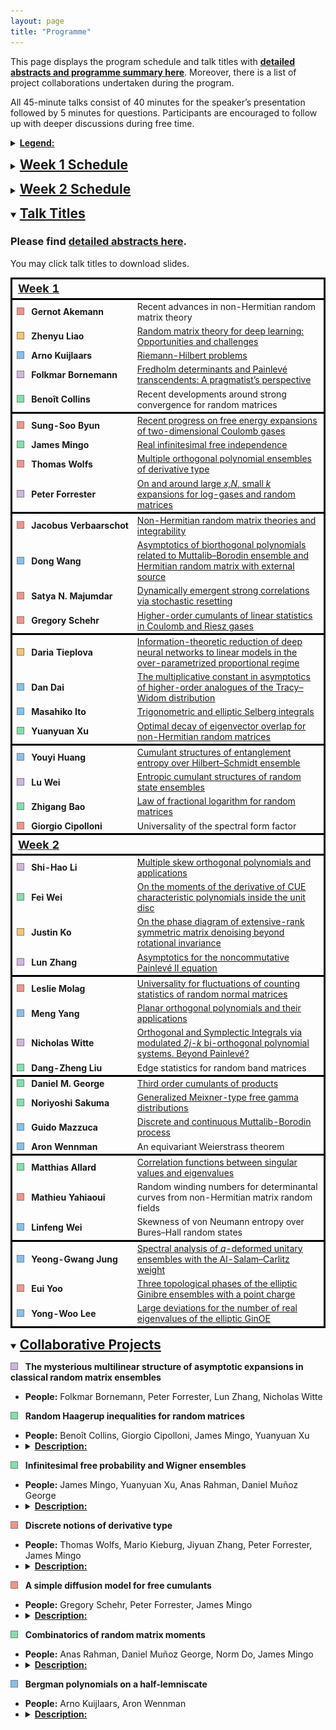 ```yaml
---
layout: page
title: "Programme"
---
```

<style>
        img {width: 90%;}
        details summary { 
  cursor: pointer;
}

details summary > * {
  display: inline;
}
        table{overflow-y: hidden;}
        .t1{width: 10px; height: 10px; background-color:#f1948a; border: 1px solid gray; display: inline-block;}
        .t2{width: 10px; height: 10px; background-color:#f8c471; border: 1px solid gray; display: inline-block;}
        .t3{width: 10px; height: 10px; background-color:#82e0aa; border: 1px solid gray; display: inline-block;}
        .t4{width: 10px; height: 10px; background-color:#85c1e9; border: 1px solid gray; display: inline-block;}
        .t5{width: 10px; height: 10px; background-color:#d2b4de; border: 1px solid gray; display: inline-block;}
</style>

<body>
<p>This page displays the program schedule and talk titles with <b><u><a href="/TalkAbstracts.pdf" target="_blank">detailed abstracts and programme summary here</a></u></b>. Moreover, there is a list of project collaborations undertaken during the program.</p>
<p>All 45-minute talks consist of 40 minutes for the speaker’s presentation followed by 5 minutes for questions. Participants are encouraged to follow up with deeper discussions during free time.</p>
<details><summary><p><b style="text-decoration: underline;">Legend:</b></p></summary>
        <table style="border-collapse: collapse; border: none;overflow-y: hidden;">
<tr style="border-collapse: collapse; border: none;">
        <td style="border-collapse: collapse; border: none; background: transparent"><div id="rectangle" class="t1"></div> &nbsp; Statistical mechanics of log-gases</td>
</tr>
<tr style="border-collapse: collapse; border: none;">
        <td style="border-collapse: collapse; border: none; background: transparent"><div id="rectangle" class="t2"></div> &nbsp; Machine learning and statistical inference</td>
</tr>
<tr style="border-collapse: collapse; border: none;">
        <td style="border-collapse: collapse; border: none; background: transparent"><div id="rectangle" class="t3"></div> &nbsp; (Free) probability theory</td>
</tr>
<tr style="border-collapse: collapse; border: none;">
        <td style="border-collapse: collapse; border: none; background: transparent"><div id="rectangle" class="t4"></div> &nbsp; Orthogonal polynomials and asymptotic analysis</td>
</tr>
<tr style="border-collapse: collapse; border: none;">
        <td style="border-collapse: collapse; border: none; background: transparent"><div id="rectangle" class="t5"></div> &nbsp; Integrable systems including Painlevé equations</td>
</tr>
</table></details>

<p> </p>

<details><summary><h2 style="text-decoration: underline;">Week 1 Schedule</h2></summary>
<img src="/Schedule1.png" alt="Week 1 Schedule"></details>

<p> </p>

<details><summary><h2 style="text-decoration: underline;">Week 2 Schedule</h2></summary>
<img src="/Schedule2.png" alt="Week 2 Schedule"></details>

<p> </p>

<details open><summary><h2 style="text-decoration: underline;">Talk Titles</h2></summary>
<h3>Please find <a href="/TalkAbstracts.pdf" target="_blank">detailed abstracts here</a>.</h3>
<p>You may click talk titles to download slides.</p>
<table style="border-collapse: collapse; border: none;overflow-y: hidden;">
<tr style="border-collapse: collapse; border-bottom: 3px solid #000000;border-left: 3px solid #000000;border-right: 3px solid #000000;border-top: 3px solid #000000;">
        <th style="border-collapse: collapse; text-align:left;font-size:18px;"><b><u>Week 1</u></b></th>
        <th style="border-collapse: collapse; text-align:left;font-size:18px;"></th>
</tr>
<tr style="border-collapse: collapse; border: none;border-left: 3px solid #000000;border-right: 3px solid #000000;">
        <td style="border-collapse: collapse; border: none;"><div id="rectangle" class="t1"></div> &nbsp; <b>Gernot Akemann</b></td>
        <td>Recent advances in non-Hermitian random matrix theory</td>
</tr>
<tr style="border-collapse: collapse; border: none;border-left: 3px solid #000000;border-right: 3px solid #000000;">
        <td style="border-collapse: collapse; border: none;"><div id="rectangle" class="t2"></div> &nbsp; <b>Zhenyu Liao</b></td>
        <td><u><a href="/LiaoLiCA.pdf" target="_blank">Random matrix theory for deep learning: Opportunities and challenges</a></u></td>
</tr>
<tr style="border-collapse: collapse; border: none;border-left: 3px solid #000000;border-right: 3px solid #000000;">
        <td style="border-collapse: collapse; border: none;"><div id="rectangle" class="t4"></div> &nbsp; <b>Arno Kuijlaars</b></td>
        <td><u><a href="/KuijlaarsLiCA.pdf" target="_blank">Riemann-Hilbert problems</a></u></td>
</tr>
<tr style="border-collapse: collapse; border: none;border-left: 3px solid #000000;border-right: 3px solid #000000;">
        <td style="border-collapse: collapse; border: none;"><div id="rectangle" class="t5"></div> &nbsp; <b>Folkmar Bornemann</b></td>
        <td><u><a href="/BornemannLiCA.pdf" target="_blank">Fredholm determinants and Painlevé transcendents: A pragmatist’s perspective</a></u></td>
</tr>
<tr style="border-collapse: collapse; border-bottom: 3px solid #000000;border-left: 3px solid #000000;border-right: 3px solid #000000;">
        <td style="border-collapse: collapse;"><div id="rectangle" class="t3"></div> &nbsp; <b>Benoît Collins</b></td>
        <td>Recent developments around strong convergence for random matrices</td>
</tr>
<tr style="border-collapse: collapse; border: none;border-left: 3px solid #000000;border-right: 3px solid #000000;">
        <td style="border-collapse: collapse; border: none;"><div id="rectangle" class="t1"></div> &nbsp; <b>Sung-Soo Byun</b></td>
        <td><u><a href="/ByunLiCA.pdf" target="_blank">Recent progress on free energy expansions of two-dimensional Coulomb gases</a></u></td>
</tr>
<tr style="border-collapse: collapse; border: none;border-left: 3px solid #000000;border-right: 3px solid #000000;">
        <td style="border-collapse: collapse; border: none;"><div id="rectangle" class="t3"></div> &nbsp; <b>James Mingo</b></td>
        <td><u><a href="/MingoLiCA.pdf" target="_blank">Real infinitesimal free independence</a></u></td>
</tr>
<tr style="border-collapse: collapse; border: none;border-left: 3px solid #000000;border-right: 3px solid #000000;">
        <td style="border-collapse: collapse; border: none;"><div id="rectangle" class="t1"></div> &nbsp; <b>Thomas Wolfs</b></td>
        <td><u><a href="/WolfsLiCA.pdf" target="_blank">Multiple orthogonal polynomial ensembles of derivative type</a></u></td>
</tr>
<tr style="border-collapse: collapse; border-bottom: 3px solid #000000;border-left: 3px solid #000000;border-right: 3px solid #000000;">
        <td style="border-collapse: collapse;"><div id="rectangle" class="t5"></div> &nbsp; <b>Peter Forrester</b></td>
        <td><u><a href="/ForresterLiCA.pdf" target="_blank">On and around large <i>x,N</i>, small <i>k</i> expansions for log-gases and random matrices</a></u></td>
</tr>
<tr style="border-collapse: collapse; border: none;border-left: 3px solid #000000;border-right: 3px solid #000000;">
        <td style="border-collapse: collapse; border: none;white-space: nowrap;"><div id="rectangle" class="t1"></div> &nbsp; <b>Jacobus Verbaarschot</b></td>
        <td><u><a href="/VerbaarschotLiCA.pdf" target="_blank">Non-Hermitian random matrix theories and integrability</a></u></td>
</tr>
<tr style="border-collapse: collapse; border: none;border-left: 3px solid #000000;border-right: 3px solid #000000;">
        <td style="border-collapse: collapse; border: none;"><div id="rectangle" class="t4"></div> &nbsp; <b>Dong Wang</b></td>
        <td><u><a href="/WangLiCA.pdf" target="_blank">Asymptotics of biorthogonal polynomials related to Muttalib–Borodin ensemble and Hermitian random matrix with external source</a></u></td>
</tr>
<tr style="border-collapse: collapse; border: none;border-left: 3px solid #000000;border-right: 3px solid #000000;">
        <td style="border-collapse: collapse; border: none;"><div id="rectangle" class="t1"></div> &nbsp; <b>Satya N. Majumdar</b></td>
        <td><u><a href="/MajumdarLiCA.pdf" target="_blank">Dynamically emergent strong correlations via stochastic resetting</a></u></td>
</tr>
<tr style="border-collapse: collapse; border-bottom: 3px solid #000000;border-left: 3px solid #000000;border-right: 3px solid #000000;">
        <td style="border-collapse: collapse;"><div id="rectangle" class="t1"></div> &nbsp; <b>Gregory Schehr</b></td>
        <td><u><a href="/TieplovaLiCA.pdf" target="_blank">Higher-order cumulants of linear statistics in Coulomb and Riesz gases</a></u></td>
</tr>
<tr style="border-collapse: collapse; border: none;border-left: 3px solid #000000;border-right: 3px solid #000000;">
        <td style="border-collapse: collapse; border: none;"><div id="rectangle" class="t2"></div> &nbsp; <b>Daria Tieplova</b></td>
        <td><u><a href="/TieplovaLiCA.pdf" target="_blank">Information-theoretic reduction of deep neural networks to linear models in the over-parametrized proportional regime</a></u></td>
</tr>
<tr style="border-collapse: collapse; border: none;border-left: 3px solid #000000;border-right: 3px solid #000000;">
        <td style="border-collapse: collapse; border: none;"><div id="rectangle" class="t4"></div> &nbsp; <b>Dan Dai</b></td>
        <td><u><a href="/DaiLiCA.pdf" target="_blank">The multiplicative constant in asymptotics of higher-order analogues of the Tracy–Widom distribution</a></u></td>
</tr>
<tr style="border-collapse: collapse; border: none;border-left: 3px solid #000000;border-right: 3px solid #000000;">
        <td style="border-collapse: collapse; border: none;"><div id="rectangle" class="t4"></div> &nbsp; <b>Masahiko Ito</b></td>
        <td><u><a href="/ItoLiCA.pdf" target="_blank">Trigonometric and elliptic Selberg integrals</a></u></td>
</tr>
<tr style="border-collapse: collapse; border-bottom: 3px solid #000000;border-left: 3px solid #000000;border-right: 3px solid #000000;">
        <td style="border-collapse: collapse;"><div id="rectangle" class="t3"></div> &nbsp; <b>Yuanyuan Xu</b></td>
        <td><u><a href="/XuLiCA.pdf" target="_blank">Optimal decay of eigenvector overlap for non-Hermitian random matrices</a></u></td>
</tr>
<tr style="border-collapse: collapse; border: none;border-left: 3px solid #000000;border-right: 3px solid #000000;">
        <td style="border-collapse: collapse; border: none;"><div id="rectangle" class="t4"></div> &nbsp; <b>Youyi Huang</b></td>
        <td><u><a href="/HuangLiCA.pdf" target="_blank">Cumulant structures of entanglement entropy over Hilbert–Schmidt ensemble</a></u></td>
</tr>
<tr style="border-collapse: collapse; border: none;border-left: 3px solid #000000;border-right: 3px solid #000000;">
        <td style="border-collapse: collapse; border: none;"><div id="rectangle" class="t5"></div> &nbsp; <b>Lu Wei</b></td>
        <td><u><a href="/LuWeiLiCA.pdf" target="_blank">Entropic cumulant structures of random state ensembles</a></u></td>
</tr>
<tr style="border-collapse: collapse; border: none;border-left: 3px solid #000000;border-right: 3px solid #000000;">
        <td style="border-collapse: collapse; border: none;"><div id="rectangle" class="t3"></div> &nbsp; <b>Zhigang Bao</b></td>
        <td><u><a href="/BaoLiCA.pdf" target="_blank">Law of fractional logarithm for random matrices</a></u></td>
</tr>
<tr style="border-collapse: collapse; border-bottom: 3px solid #000000;border-left: 3px solid #000000;border-right: 3px solid #000000;">
        <td style="border-collapse: collapse;"><div id="rectangle" class="t1"></div> &nbsp; <b>Giorgio Cipolloni</b></td>
        <td>Universality of the spectral form factor</td>
</tr>
<tr style="border-collapse: collapse; border-bottom: 3px solid #000000;border-left: 3px solid #000000;border-right: 3px solid #000000;border-top: 3px solid #000000;">
        <th style="border-collapse: collapse; text-align:left;font-size:18px;"><b><u>Week 2</u></b></th>
        <th style="border-collapse: collapse; text-align:left;font-size:18px;"></th>
</tr>
<tr style="border-collapse: collapse; border: none;border-left: 3px solid #000000;border-right: 3px solid #000000;">
        <td style="border-collapse: collapse; border: none;"><div id="rectangle" class="t5"></div> &nbsp; <b>Shi-Hao Li</b></td>
        <td><u><a href="/LiLiCA.pdf" target="_blank">Multiple skew orthogonal polynomials and applications</a></u></td>
</tr>
<tr style="border-collapse: collapse; border: none;border-left: 3px solid #000000;border-right: 3px solid #000000;">
        <td style="border-collapse: collapse; border: none;"><div id="rectangle" class="t3"></div> &nbsp; <b>Fei Wei</b></td>
        <td><u><a href="/FeiWeiLiCA.pdf" target="_blank">On the moments of the derivative of CUE characteristic polynomials inside the unit disc</a></u></td>
</tr>
<tr style="border-collapse: collapse; border: none;border-left: 3px solid #000000;border-right: 3px solid #000000;">
        <td style="border-collapse: collapse; border: none;"><div id="rectangle" class="t2"></div> &nbsp; <b>Justin Ko</b></td>
        <td><u><a href="/KoLiCA.pdf" target="_blank">On the phase diagram of extensive-rank symmetric matrix denoising beyond rotational invariance</a></u></td>
</tr>
<tr style="border-collapse: collapse; border-bottom: 3px solid #000000;border-left: 3px solid #000000;border-right: 3px solid #000000;">
        <td style="border-collapse: collapse;"><div id="rectangle" class="t5"></div> &nbsp; <b>Lun Zhang</b></td>
        <td><u><a href="/ZhangLiCA.pdf" target="_blank">Asymptotics for the noncommutative Painlevé II equation</a></u></td>
</tr>
<tr style="border-collapse: collapse; border: none;border-left: 3px solid #000000;border-right: 3px solid #000000;">
        <td style="border-collapse: collapse; border: none;"><div id="rectangle" class="t1"></div> &nbsp; <b>Leslie Molag</b></td>
        <td><u><a href="/MolagLiCA.pdf" target="_blank">Universality for fluctuations of counting statistics of random normal matrices</a></u></td>
</tr>
<tr style="border-collapse: collapse; border: none;border-left: 3px solid #000000;border-right: 3px solid #000000;">
        <td style="border-collapse: collapse; border: none;"><div id="rectangle" class="t4"></div> &nbsp; <b>Meng Yang</b></td>
        <td><u><a href="/YangLiCA.pdf" target="_blank">Planar orthogonal polynomials and their applications</a></u></td>
</tr>
<tr style="border-collapse: collapse; border: none;border-left: 3px solid #000000;border-right: 3px solid #000000;">
        <td style="border-collapse: collapse; border: none;"><div id="rectangle" class="t5"></div> &nbsp; <b>Nicholas Witte</b></td>
        <td><u><a href="/WitteLiCA.pdf" target="_blank">Orthogonal and Symplectic Integrals via modulated <i>2j-k</i> bi-orthogonal polynomial systems. Beyond Painlevé?</a></u></td>
</tr>
<tr style="border-collapse: collapse; border-bottom: 3px solid #000000;border-left: 3px solid #000000;border-right: 3px solid #000000;">
        <td style="border-collapse: collapse;"><div id="rectangle" class="t3"></div> &nbsp; <b>Dang-Zheng Liu</b></td>
        <td>Edge statistics for random band matrices</td>
</tr>
<tr style="border-collapse: collapse; border: none;border-left: 3px solid #000000;border-right: 3px solid #000000;">
        <td style="border-collapse: collapse; border: none;"><div id="rectangle" class="t3"></div> &nbsp; <b>Daniel M. George</b></td>
        <td><u><a href="/GeorgeLiCA.pdf" target="_blank">Third order cumulants of products</a></u></td>
</tr>
<tr style="border-collapse: collapse; border: none;border-left: 3px solid #000000;border-right: 3px solid #000000;">
        <td style="border-collapse: collapse; border: none;"><div id="rectangle" class="t3"></div> &nbsp; <b>Noriyoshi Sakuma</b></td>
        <td><u><a href="/SakumaLiCA.pdf" target="_blank">Generalized Meixner-type free gamma distributions</a></u></td>
</tr>
<tr style="border-collapse: collapse; border: none;border-left: 3px solid #000000;border-right: 3px solid #000000;">
        <td style="border-collapse: collapse;"><div id="rectangle" class="t4"></div> &nbsp; <b>Guido Mazzuca</b></td>
        <td><u><a href="/MazzucaLiCA.pdf" target="_blank">Discrete and continuous Muttalib-Borodin process</a></u></td>
</tr>
<tr style="border-collapse: collapse; border-bottom: 3px solid #000000;border-left: 3px solid #000000;border-right: 3px solid #000000;">
        <td style="border-collapse: collapse;"><div id="rectangle" class="t4"></div> &nbsp; <b>Aron Wennman</b></td>
        <td>An equivariant Weierstrass theorem</td>
</tr>
<tr style="border-collapse: collapse; border: none;border-left: 3px solid #000000;border-right: 3px solid #000000;">
        <td style="border-collapse: collapse; border: none;"><div id="rectangle" class="t3"></div> &nbsp; <b>Matthias Allard</b></td>
        <td><u><a href="/AllardLiCA.pdf" target="_blank">Correlation functions between singular values and eigenvalues</a></u></td>
</tr>
<tr style="border-collapse: collapse; border: none;border-left: 3px solid #000000;border-right: 3px solid #000000;">
        <td style="border-collapse: collapse; border: none;"><div id="rectangle" class="t1"></div> &nbsp; <b>Mathieu Yahiaoui</b></td>
        <td>Random winding numbers for determinantal curves from non-Hermitian matrix random fields</td>
</tr>
<tr style="border-collapse: collapse; border-bottom: 3px solid #000000;border-left: 3px solid #000000;border-right: 3px solid #000000;">
        <td style="border-collapse: collapse;"><div id="rectangle" class="t4"></div> &nbsp; <b>Linfeng Wei</b></td>
        <td>Skewness of von Neumann entropy over Bures–Hall random states</td>
</tr>
<tr style="border-collapse: collapse; border: none;border-left: 3px solid #000000;border-right: 3px solid #000000;">
        <td style="border-collapse: collapse; border: none;"><div id="rectangle" class="t4"></div> &nbsp; <b>Yeong-Gwang Jung</b></td>
        <td><u><a href="/JungLiCA.pdf" target="_blank">Spectral analysis of <i>q</i>-deformed unitary ensembles with the Al-Salam–Carlitz weight</a></u></td>
</tr>
<tr style="border-collapse: collapse; border: none;border-left: 3px solid #000000;border-right: 3px solid #000000;">
        <td style="border-collapse: collapse; border: none;"><div id="rectangle" class="t1"></div> &nbsp; <b>Eui Yoo</b></td>
        <td><u><a href="/YooLiCA.pdf" target="_blank">Three topological phases of the elliptic Ginibre ensembles with a point charge</a></u></td>
</tr>
<tr style="border-collapse: collapse; border: none;border-bottom: 3px solid #000000;border-left: 3px solid #000000;border-right: 3px solid #000000;">
        <td style="border-collapse: collapse; border: none;"><div id="rectangle" class="t4"></div> &nbsp; <b>Yong-Woo Lee</b></td>
        <td><u><a href="/LeeLiCA.pdf" target="_blank">Large deviations for the number of real eigenvalues of the elliptic GinOE</a></u></td>
</tr>
</table></details>

<p> </p>

<details open><summary><h2 style="text-decoration: underline;">Collaborative Projects</h2></summary>
<p><div id="rectangle" class="t5"></div> &nbsp; <b>The mysterious multilinear structure of asymptotic expansions in classical random matrix ensembles</b></p>
<ul>
        <li><b>People:</b> Folkmar Bornemann, Peter Forrester, Lun Zhang, Nicholas Witte</li>
</ul>
<p><div id="rectangle" class="t3"></div> &nbsp; <b>Random Haagerup inequalities for random matrices</b></p>
<ul>
        <li><b>People:</b> Benoît Collins, Giorgio Cipolloni, James Mingo, Yuanyuan Xu</li>
        <li><details><summary><b style="text-decoration: underline;">Description:</b></summary> In operator algebra, a Haagerup inequality states that for a non-commuting polynomial of given degree <i>r</i>, in non-commuting variables, its operator norm and its <i>l</i><sup>2</sup> norm are comparable, up to a polynomial factor in the degree <i>r</i>. Such inequalities are true at the level of random matrices but the proof is very hard. Namely, it relies on strong convergence. We believe there should be a direct proof (perhaps using concentration of measure or other RMT techniques). This is not only a natural question, this would also allow to reprove in a new conceptual way strong convergence in many cases, and hopefully, with better bounds.</details></li>
</ul>
<p><div id="rectangle" class="t3"></div> &nbsp; <b>Infinitesimal free probability and Wigner ensembles</b></p>
<ul>
        <li><b>People:</b> James Mingo, Yuanyuan Xu, Anas Rahman, Daniel Muñoz George</li>
        <li><details><summary><b style="text-decoration: underline;">Description:</b></summary> Infinitesimal free probability has been able to recover, through combinatorial methods, differential equations characterising <i>1/N</i> corrections to eigenvalue densities of classical matrix ensembles. We wish to see if these methods can be extended to obtain equivalent results for more general Wigner ensembles.</details></li>
</ul>
<p><div id="rectangle" class="t1"></div> &nbsp; <b>Discrete notions of derivative type</b></p>
<ul>
        <li><b>People:</b> Thomas Wolfs, Mario Kieburg, Jiyuan Zhang, Peter Forrester, James Mingo</li>
        <li><details><summary><b style="text-decoration: underline;">Description:</b></summary> So far, mainly two notions of polynomial ensemble of derivative type (also called Pólya ensemble) have been considered: a multiplicative one, due to Kieburg-Kösters (2016), and an additive one, due to Kuijlaars-Róman (2019). They typically appear in connection to the squared singular values of products of invertible random matrices and the eigenvalues of sums of Hermitian random matrices. The main goal of this project is to develop discrete notions of derivative type that are compatible with certain non-intersecting path models induced by random tilings. Such developments will deepen our understanding of these models as ensembles of derivative type typically have useful properties, e.g., their kernel has a double integral representation, opening up the road for asymptotic analysis, and they posses certain (de)composition properties. Special interest goes to the discrete (multiple) orthogonal polynomial ensembles associated with the (multiple) Kravchuk, Hahn and q-Racah polynomials, but other polynomials from the (multiple) (q-)Askey scheme are considered as well. After an appropriate notion of derivative type has been set up, the goal is to obtain a double integral representation for the correlation kernel and to describe the (de)composition properties of such models. The latter is deeply connected to developing the surrounding finite free probability theory.</details></li>
</ul>
<p><div id="rectangle" class="t1"></div> &nbsp; <b>A simple diffusion model for free cumulants</b></p>
<ul>
        <li><b>People:</b> Gregory Schehr, Peter Forrester, James Mingo</li>
        <li><details><summary><b style="text-decoration: underline;">Description:</b></summary> I will describe a simple diffusion model where a particle performs Brownian motion with a diffusion constant that changes randomly over time. Specifically, it switches between values drawn from a given distribution at a fixed rate. In the long-time limit, it turns out that the cumulants of the position grow linearly with time and are directly related to the <b>free cumulants</b> of the underlying distribution of diffusion constants. This is a joint work with M. Guéneau and S. N. Majumdar, <a href="https://arxiv.org/abs/2501.13754">https://arxiv.org/abs/2501.13754</a>. The reason why free cumulants arise in this simple diffusion model remains open.</details></li>
</ul>
<p><div id="rectangle" class="t3"></div> &nbsp; <b>Combinatorics of random matrix moments</b></p>
<ul>
        <li><b>People:</b> Anas Rahman, Daniel Muñoz George, Norm Do, James Mingo</li>
        <li><details><summary><b style="text-decoration: underline;">Description:</b></summary> It is known that the moments Tr(<i>M</i><sup>k</sup>) of matrices <i>M</i> can be understood as weighted sums over partitions of graphs obtained by identifying vertices of <i>k</i>-gons according to said partitions. In particular, moments of the Gaussian orthogonal ensemble (GOE) can be represented by pairwise identifying polygon edges to form locally orientable ribbon graphs. It has recently been shown that the <i>1/N</i> (<i>N</i> being matrix size) correction to the GOE moments are given by counts of non-crossing annular pairings. These should be in bijection with ribbon graphs of demi-genus one. We would like to elucidate a bijection and extend it to the case of general Wigner ensembles. We will also be discussing combinatorics of certain neural networks, which correspond to graphs with edges of fixed multiplicity supporting cyclic walks.</details></li>
</ul>
<p><div id="rectangle" class="t4"></div> &nbsp; <b>Bergman polynomials on a half-lemniscate</b></p>
<ul>
        <li><b>People:</b> Arno Kuijlaars, Aron Wennman</li>
        <li><details><summary><b style="text-decoration: underline;">Description:</b></summary> Johansson and Viklund (arXiv:2309.00308) have a result about the asymptotic behavior of the partition function for a Coulomb gas on a Jordan domain. In this project we would like to verify and possibly even extend their result for the special case of a half-lemniscate.

The problem can be phrased in terms of  planar orthogonal polynomials, and these turn out to be multiple orthogonal on an interval.

The aim is to perform the steepest descent analysis of the associated Riemann Hilbert problem.</details></li>
</ul></details>
</body>
